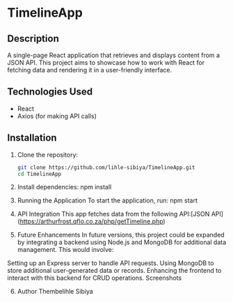 # TimelineApp

## Description
A single-page React application that retrieves and displays content from a JSON API. This project aims to showcase how to work with React for fetching data and rendering it in a user-friendly interface.


## Technologies Used
- React
- Axios (for making API calls)

## Installation
1. Clone the repository:
   ```bash
   git clone https://github.com/lihle-sibiya/TimelineApp.git
   cd TimelineApp

2. Install dependencies:
   npm install

3. Running the Application
To start the application, run: npm start

4. API Integration
This app fetches data from the following API:[JSON API] (https://arthurfrost.qflo.co.za/php/getTimeline.php)


5. Future Enhancements
In future versions, this project could be expanded by integrating a backend using Node.js and MongoDB for additional data management. This would involve:

Setting up an Express server to handle API requests.
Using MongoDB to store additional user-generated data or records.
Enhancing the frontend to interact with this backend for CRUD operations.
Screenshots

6. Author
Thembelihle Sibiya


